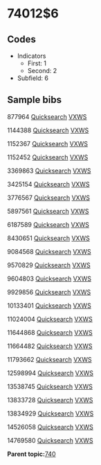 # 74012$6

## Codes

-   Indicators
    -   First: 1
    -   Second: 2
-   Subfield: 6

## Sample bibs

877964 [Quicksearch](https://search.library.yale.edu/catalog/877964) [VXWS](http://prodorbis.library.yale.edu:7014/vxws/GetHoldingsService?bibId=877964)

1144388 [Quicksearch](https://search.library.yale.edu/catalog/1144388) [VXWS](http://prodorbis.library.yale.edu:7014/vxws/GetHoldingsService?bibId=1144388)

1152367 [Quicksearch](https://search.library.yale.edu/catalog/1152367) [VXWS](http://prodorbis.library.yale.edu:7014/vxws/GetHoldingsService?bibId=1152367)

1152452 [Quicksearch](https://search.library.yale.edu/catalog/1152452) [VXWS](http://prodorbis.library.yale.edu:7014/vxws/GetHoldingsService?bibId=1152452)

3369863 [Quicksearch](https://search.library.yale.edu/catalog/3369863) [VXWS](http://prodorbis.library.yale.edu:7014/vxws/GetHoldingsService?bibId=3369863)

3425154 [Quicksearch](https://search.library.yale.edu/catalog/3425154) [VXWS](http://prodorbis.library.yale.edu:7014/vxws/GetHoldingsService?bibId=3425154)

3776567 [Quicksearch](https://search.library.yale.edu/catalog/3776567) [VXWS](http://prodorbis.library.yale.edu:7014/vxws/GetHoldingsService?bibId=3776567)

5897561 [Quicksearch](https://search.library.yale.edu/catalog/5897561) [VXWS](http://prodorbis.library.yale.edu:7014/vxws/GetHoldingsService?bibId=5897561)

6187589 [Quicksearch](https://search.library.yale.edu/catalog/6187589) [VXWS](http://prodorbis.library.yale.edu:7014/vxws/GetHoldingsService?bibId=6187589)

8430651 [Quicksearch](https://search.library.yale.edu/catalog/8430651) [VXWS](http://prodorbis.library.yale.edu:7014/vxws/GetHoldingsService?bibId=8430651)

9084568 [Quicksearch](https://search.library.yale.edu/catalog/9084568) [VXWS](http://prodorbis.library.yale.edu:7014/vxws/GetHoldingsService?bibId=9084568)

9570829 [Quicksearch](https://search.library.yale.edu/catalog/9570829) [VXWS](http://prodorbis.library.yale.edu:7014/vxws/GetHoldingsService?bibId=9570829)

9604803 [Quicksearch](https://search.library.yale.edu/catalog/9604803) [VXWS](http://prodorbis.library.yale.edu:7014/vxws/GetHoldingsService?bibId=9604803)

9929856 [Quicksearch](https://search.library.yale.edu/catalog/9929856) [VXWS](http://prodorbis.library.yale.edu:7014/vxws/GetHoldingsService?bibId=9929856)

10133401 [Quicksearch](https://search.library.yale.edu/catalog/10133401) [VXWS](http://prodorbis.library.yale.edu:7014/vxws/GetHoldingsService?bibId=10133401)

11024004 [Quicksearch](https://search.library.yale.edu/catalog/11024004) [VXWS](http://prodorbis.library.yale.edu:7014/vxws/GetHoldingsService?bibId=11024004)

11644868 [Quicksearch](https://search.library.yale.edu/catalog/11644868) [VXWS](http://prodorbis.library.yale.edu:7014/vxws/GetHoldingsService?bibId=11644868)

11664482 [Quicksearch](https://search.library.yale.edu/catalog/11664482) [VXWS](http://prodorbis.library.yale.edu:7014/vxws/GetHoldingsService?bibId=11664482)

11793662 [Quicksearch](https://search.library.yale.edu/catalog/11793662) [VXWS](http://prodorbis.library.yale.edu:7014/vxws/GetHoldingsService?bibId=11793662)

12598994 [Quicksearch](https://search.library.yale.edu/catalog/12598994) [VXWS](http://prodorbis.library.yale.edu:7014/vxws/GetHoldingsService?bibId=12598994)

13538745 [Quicksearch](https://search.library.yale.edu/catalog/13538745) [VXWS](http://prodorbis.library.yale.edu:7014/vxws/GetHoldingsService?bibId=13538745)

13833728 [Quicksearch](https://search.library.yale.edu/catalog/13833728) [VXWS](http://prodorbis.library.yale.edu:7014/vxws/GetHoldingsService?bibId=13833728)

13834929 [Quicksearch](https://search.library.yale.edu/catalog/13834929) [VXWS](http://prodorbis.library.yale.edu:7014/vxws/GetHoldingsService?bibId=13834929)

14526058 [Quicksearch](https://search.library.yale.edu/catalog/14526058) [VXWS](http://prodorbis.library.yale.edu:7014/vxws/GetHoldingsService?bibId=14526058)

14769580 [Quicksearch](https://search.library.yale.edu/catalog/14769580) [VXWS](http://prodorbis.library.yale.edu:7014/vxws/GetHoldingsService?bibId=14769580)

**Parent topic:**[740](../../tags/740/740.md)

